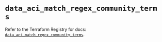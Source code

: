 # `data_aci_match_regex_community_terms`

Refer to the Terraform Registry for docs: [`data_aci_match_regex_community_terms`](https://registry.terraform.io/providers/ciscodevnet/aci/2.17.0/docs/data-sources/match_regex_community_terms).
